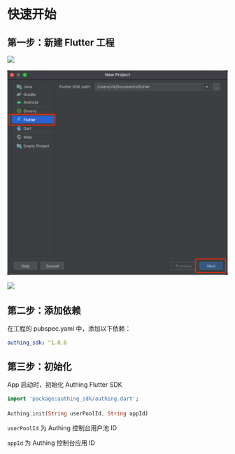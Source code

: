# 快速开始

<LastUpdated/>

## 第一步：新建 Flutter 工程

![](./images/create_project1.png)

![](./images/create_project2.png)

![](./images/create_project3.png)



## 第二步：添加依赖

在工程的 pubspec.yaml 中，添加以下依赖：

```yaml
authing_sdk: ^1.0.0
```



## 第三步：初始化

App 启动时，初始化 Authing Flutter SDK

```dart
import 'package:authing_sdk/authing.dart';

Authing.init(String userPoolId, String appId)
```

`userPoolId` 为 Authing 控制台用户池 ID

 `appId` 为 Authing 控制台应用 ID